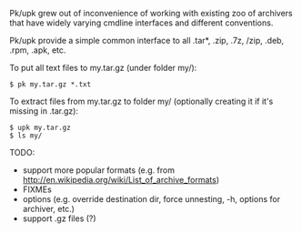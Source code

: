 Pk/upk grew out of inconvenience of working with existing zoo of archivers
that have widely varying cmdline interfaces and different conventions.

Pk/upk provide a simple common interface to all .tar\*, .zip, .7z, /zip,
.deb, .rpm, .apk, etc.

To put all text files to my.tar.gz (under folder my/):

```
$ pk my.tar.gz *.txt
```

To extract files from my.tar.gz to folder my/ (optionally creating it
if it's missing in .tar.gz):

```
$ upk my.tar.gz
$ ls my/
```
TODO:
* support more popular formats (e.g. from http://en.wikipedia.org/wiki/List_of_archive_formats)
* FIXMEs
* options (e.g. override destination dir, force unnesting, -h, options for archiver, etc.)
* support .gz files (?)

